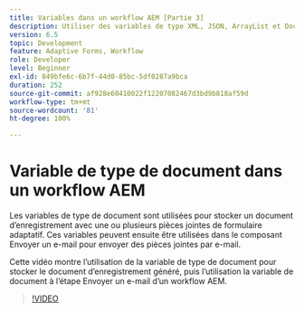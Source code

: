 ```yaml
---
title: Variables dans un workflow AEM [Partie 3]
description: Utiliser des variables de type XML, JSON, ArrayList et Document dans un workflow AEM
version: 6.5
topic: Development
feature: Adaptive Forms, Workflow
role: Developer
level: Beginner
exl-id: 849bfe6c-6b7f-44d0-85bc-5df0287a9bca
duration: 252
source-git-commit: af928e60410022f12207082467d3bd9b818af59d
workflow-type: tm+mt
source-wordcount: '81'
ht-degree: 100%

---
```


# Variable de type de document dans un workflow AEM


Les variables de type de document sont utilisées pour stocker un document d’enregistrement avec une ou plusieurs pièces jointes de formulaire adaptatif. Ces variables peuvent ensuite être utilisées dans le composant Envoyer un e-mail pour envoyer des pièces jointes par e-mail.

Cette vidéo montre l’utilisation de la variable de type de document pour stocker le document d’enregistrement généré, puis l’utilisation la variable de document à l’étape Envoyer un e-mail d’un workflow AEM.

>[!VIDEO](https://video.tv.adobe.com/v/26452?quality=12&learn=on)
